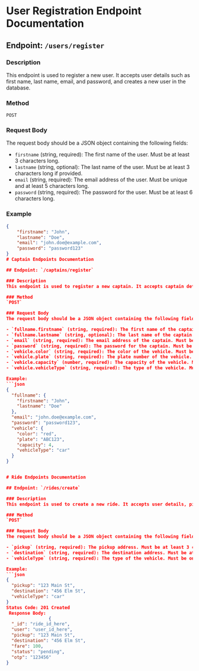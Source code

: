 # User Registration Endpoint Documentation

## Endpoint: `/users/register`

### Description
This endpoint is used to register a new user. It accepts user details such as first name, last name, email, and password, and creates a new user in the database.

### Method
`POST`

### Request Body
The request body should be a JSON object containing the following fields:

- `firstname` (string, required): The first name of the user. Must be at least 3 characters long.
- `lastname` (string, optional): The last name of the user. Must be at least 3 characters long if provided.
- `email` (string, required): The email address of the user. Must be unique and at least 5 characters long.
- `password` (string, required): The password for the user. Must be at least 6 characters long.

### Example
```json
{
    "firstname": "John",
    "lastname": "Doe",
    "email": "john.doe@example.com",
    "password": "password123"
}
# Captain Endpoints Documentation

## Endpoint: `/captains/register`

### Description
This endpoint is used to register a new captain. It accepts captain details such as first name, last name, email, password, and vehicle details, and creates a new captain in the database.

### Method
`POST`

### Request Body
The request body should be a JSON object containing the following fields:

- `fullname.firstname` (string, required): The first name of the captain. Must be at least 3 characters long.
- `fullname.lastname` (string, optional): The last name of the captain. Must be at least 3 characters long if provided.
- `email` (string, required): The email address of the captain. Must be unique and valid.
- `password` (string, required): The password for the captain. Must be at least 6 characters long.
- `vehicle.color` (string, required): The color of the vehicle. Must be at least 3 characters long.
- `vehicle.plate` (string, required): The plate number of the vehicle. Must be at least 3 characters long.
- `vehicle.capacity` (number, required): The capacity of the vehicle. Must be at least 1.
- `vehicle.vehicleType` (string, required): The type of the vehicle. Must be one of 'car', 'motorcycle', or 'auto'.

Example:
```json
{
  "fullname": {
    "firstname": "John",
    "lastname": "Doe"
  },
  "email": "john.doe@example.com",
  "password": "password123",
  "vehicle": {
    "color": "red",
    "plate": "ABC123",
    "capacity": 4,
    "vehicleType": "car"
  }
}


# Ride Endpoints Documentation

## Endpoint: `/rides/create`

### Description
This endpoint is used to create a new ride. It accepts user details, pickup location, destination, and vehicle type, and creates a new ride in the database.

### Method
`POST`

### Request Body
The request body should be a JSON object containing the following fields:

- `pickup` (string, required): The pickup address. Must be at least 3 characters long.
- `destination` (string, required): The destination address. Must be at least 3 characters long.
- `vehicleType` (string, required): The type of the vehicle. Must be one of 'auto', 'car', or 'moto'.

Example:
```json
{
  "pickup": "123 Main St",
  "destination": "456 Elm St",
  "vehicleType": "car"
}
Status Code: 201 Created
 Response Body:
                {
  "_id": "ride_id_here",
  "user": "user_id_here",
  "pickup": "123 Main St",
  "destination": "456 Elm St",
  "fare": 100,
  "status": "pending",
  "otp": "123456"
}